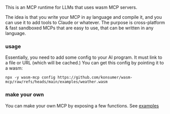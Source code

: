 This is an MCP runtime for LLMs that uses wasm MCP servers.

The idea is that you write your MCP in ay language and compile it, and you can use it to add tools to Claude or whatever. The purpose is cross-platform & fast sandboxed MCPs that are easy to use, that can be written in any language.

### usage

Essentially, you need to add some config to your AI program. It must link to a file or URL (which will be cached.) You can get this config by pointing it to a wasm:


```
npx -y wasm-mcp config https://github.com/konsumer/wasm-mcp/raw/refs/heads/main/examples/weather.wasm
```

### make your own

You can make your own MCP by exposing a few functions. See [examples](examples)